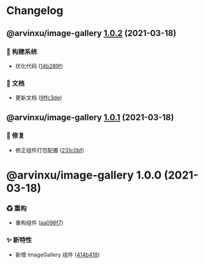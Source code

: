 # Changelog

## @arvinxu/image-gallery [1.0.2](https://github.com/arvinxx/components/compare/@arvinxu/image-gallery@1.0.1...@arvinxu/image-gallery@1.0.2) (2021-03-18)


### 👷 构建系统

* 优化代码 ([14b289f](https://github.com/arvinxx/components/commit/14b289f))


### 📝 文档

* 更新文档 ([9ffc3de](https://github.com/arvinxx/components/commit/9ffc3de))

## @arvinxu/image-gallery [1.0.1](https://github.com/arvinxx/components/compare/@arvinxu/image-gallery@1.0.0...@arvinxu/image-gallery@1.0.1) (2021-03-18)


### 🐛 修复

* 修正组件打包配置 ([231c0bf](https://github.com/arvinxx/components/commit/231c0bf))

# @arvinxu/image-gallery 1.0.0 (2021-03-18)


### ♻ 重构

* 重构组件 ([aa096f7](https://github.com/arvinxx/components/commit/aa096f7))


### ✨ 新特性

* 新增 ImageGallery 组件 ([414b418](https://github.com/arvinxx/components/commit/414b418))
